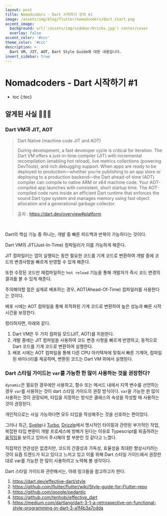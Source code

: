 ```yaml
---
layout: post
title: Nomadcoders - Dart 시작하기 강의 #1
image: /assets/img/blog/flutter/nomadcoders/dart_start.png
accent_image: 
  background: url('/assets/img/sidebar/bricks.jpg') center/cover
  overlay: false
accent_color: '#ccc'
theme_color: '#ccc'
description: >
  Dart VM, JIT, AOT, Dart Style Guide에 대한 내용입니다.
invert_sidebar: true
---
```


# Nomadcoders - Dart 시작하기 #1

* toc
{:toc}


## 알게된 사실 👨🏻‍💻

### Dart VM과 JIT, AOT

> Dart Native (machine code JIT and AOT)
>
> During development, a fast developer cycle is critical for iteration. The Dart VM offers a just-in-time compiler (JIT) with incremental recompilation (enabling hot reload), live metrics collections (powering DevTools), and rich debugging support.
> When apps are ready to be deployed to production—whether you’re publishing to an app store or deploying to a production backend—the Dart ahead-of-time (AOT) compiler can compile to native ARM or x64 machine code. Your AOT-compiled app launches with consistent, short startup time.
> The AOT-compiled code runs inside an efficient Dart runtime that enforces the sound Dart type system and manages memory using fast object allocation and a generational garbage collector.
>
> 출처 : https://dart.dev/overview#platform

<br>

Dart의 핵심 기능 중 하나는, 개발 중 빠른 피드백과 반복이 가능하다는 것이다.

Dart VM의 JIT(Just-In-Time) 컴파일러가 이를 가능하게 해준다.

JIT 컴파일러는 앱이 실행되는 동안 필요한 코드를 기계 코드로 변환하여 개발 중에 코드의 변경사항을 빠르게 반영할 수 있게 해준다.

또한 수정된 코드만 재컴파일하는 `hot reload` 기능을 통해 개발자가 즉시 코드 변경의 결과를 볼 수 있게 해준다.

주의해야할 점은 실제로 배포하는 경우, AOT(Ahead-Of-Time) 컴파일러를 사용한다는 것이다.

배포 시에는 AOT 컴파일을 통해 최적화된 기계 코드로 변환하여 높은 성능과 빠른 시작 시간을 보장한다.

정리하자면, 아래와 같다.

1. Dart VM은 두 가지 컴파일 모드(JIT, AOT)를 지원한다.
2. 개발 중에는 JIT 컴파일을 사용하여 코드 변경 사항을 빠르게 반영하고, 동적으로 Dart 코드를 기계 코드로 변환하여 실행한다.
3. 배포 시에는 AOT 컴파일을 통해 다른 CPU 아키텍쳐에 맞춰서 빠른 기계어, 컴파일된 바이너리를 제공하며, 변환된 코드는 Dart VM 위에서 실행된다.

### Dart 스타일 가이드는 `var`를 가능한 한 많이 사용하는 것을 권장한다?

`dynamic`은 필요한 경우에만 사용하고, 함수 또는 메서드 내에서 지역 변수를 선언하는 경우 `var`를 사용하는 것이 dart 스타일 가이드의 권장 방식이다. `var`을 가능한 한 많이 사용하는 것이 권장되며, 타입을 지정하는 방식은 클래스의 속성을 작성할 때 사용하는 것이 권장된다.

개인적으로는 사실 가능하다면 모두 타입을 작성해주는 것을 선호하는 편이었다. 

그러나 최근, [Svelte](https://news.ycombinator.com/item?id=35892250)나 [Turbo](https://world.hey.com/dhh/turbo-8-is-dropping-typescript-70165c01), [Drizzle](https://twitter.com/DrizzleORM/status/1699497381824201074)에서 명시적인 타이핑과 관련된 부가적인 작업, 복잡한 타입 변환이 개발 프로세스에 방해가 된다는 이유로 Typescript를 퇴출하려는 [움직임](https://www.youtube.com/watch?v=5ChkQKUzDCs)을 보이고 있어서 주시해야 할 부분인 것 같다고 느꼈다. 

직접적인 연관성은 없겠지만, 코드의 간결성과 가독성, 효율성을 최대한 향상시키려는 것이 요즘 트렌드가 되고 있다고 느끼고 있고 이를 위해 Dart 스타일 가이드에서 권장한 대로 var를 가능한 한 많이 사용하려고 노력해 볼 생각이다.

Dart 스타일 가이드와 관련해서는, 아래 링크들을 참고하고자 한다.

1. https://dart.dev/effective-dart/style
2. https://github.com/flutter/flutter/wiki/Style-guide-for-Flutter-repo
3. https://github.com/google/pedantic
4. https://github.com/tenhobi/effective_dart
5. https://medium.com/dartlang/dart-3-1-a-retrospective-on-functional-style-programming-in-dart-3-a1f4b3a7cdda
